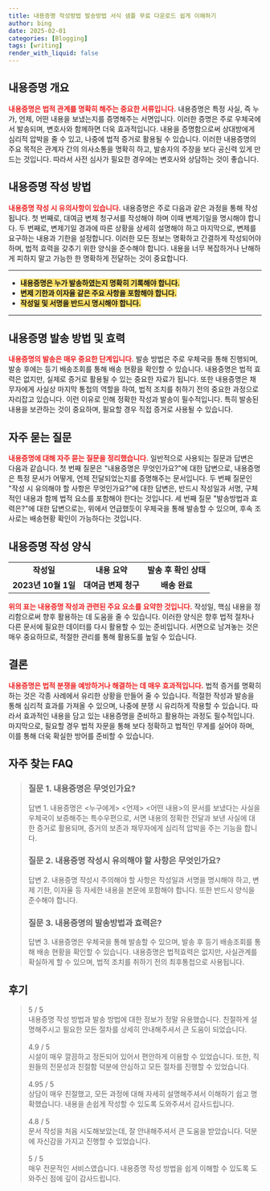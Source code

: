 ```yaml
---
title: 내용증명 작성방법 발송방법 서식 샘플 무료 다운로드 쉽게 이해하기
author: bing
date: 2025-02-01
categories: [Blogging]
tags: [writing]
render_with_liquid: false
---
```



<h2 id='내용증명 개요'>내용증명 개요</h2>

<p><b><span style="color: #ee2323;">내용증명은 법적 관계를 명확히 해주는 중요한 서류입니다.</span></b> 내용증명은 특정 사실, 즉 누가, 언제, 어떤 내용을 보냈는지를 증명해주는 서면입니다. 이러한 증명은 주로 우체국에서 발송되며, 변호사와 함께하면 더욱 효과적입니다. 내용을 증명함으로써 상대방에게 심리적 압박을 줄 수 있고, 나중에 법적 증거로 활용될 수 있습니다. 이러한 내용증명의 주요 목적은 관계자 간의 의사소통을 명확히 하고, 발송자의 주장을 보다 공신력 있게 만드는 것입니다. 따라서 사전 심사가 필요한 경우에는 변호사와 상담하는 것이 좋습니다.</p>

<h2 id='내용증명 작성 방법'>내용증명 작성 방법</h2>

<p><b><span style="color: #ee2323;">내용증명 작성 시 유의사항이 있습니다.</span></b> 내용증명은 주로 다음과 같은 과정을 통해 작성됩니다. 첫 번째로, 대여금 변제 청구서를 작성해야 하며 이때 변제기일을 명시해야 합니다. 두 번째로, 변제기일 경과에 따른 상황을 상세히 설명해야 하고 마지막으로, 변제를 요구하는 내용과 기한을 설정합니다. 이러한 모든 정보는 명확하고 간결하게 작성되어야 하며, 법적 효력을 갖추기 위한 양식을 준수해야 합니다. 내용을 너무 복잡하거나 난해하게 피하지 말고 가능한 한 명확하게 전달하는 것이 중요합니다.</p>

<hr />

<ul>
    <li><b><span style="background-color: #ffe066;">내용증명은 누가 발송하였는지 명확히 기록해야 합니다.</span></b></li>
    <li><b><span style="background-color: #ffe066;">변제 기한과 이자율 같은 주요 사항을 포함해야 합니다.</span></b></li>
    <li><b><span style="background-color: #ffe066;">작성일 및 서명을 반드시 명시해야 합니다.</span></b></li>
</ul>

<hr />

<h2 id='내용증명 발송 방법 및 효력'>내용증명 발송 방법 및 효력</h2>

<p><b><span style="color: #ee2323;">내용증명의 발송은 매우 중요한 단계입니다.</span></b> 발송 방법은 주로 우체국을 통해 진행되며, 발송 후에는 등기 배송조회를 통해 배송 현황을 확인할 수 있습니다. 내용증명은 법적 효력은 없지만, 실제로 증거로 활용될 수 있는 중요한 자료가 됩니다. 또한 내용증명은 채무자에게 사실상 마지막 통첩의 역할을 하여, 법적 조치를 취하기 전의 중요한 과정으로 자리잡고 있습니다. 이런 이유로 인해 정확한 작성과 발송이 필수적입니다. 특히 발송된 내용을 보관하는 것이 중요하며, 필요할 경우 직접 증거로 사용될 수 있습니다.</p>

<h2 id='자주 묻는 질문'>자주 묻는 질문</h2>

<p><b><span style="color: #ee2323;">내용증명에 대해 자주 묻는 질문을 정리했습니다.</span></b> 일반적으로 사용되는 질문과 답변은 다음과 같습니다. 첫 번째 질문은 "내용증명은 무엇인가요?"에 대한 답변으로, 내용증명은 특정 문서가 어떻게, 언제 전달되었는지를 증명해주는 문서입니다. 두 번째 질문인 "작성 시 유의해야 할 사항은 무엇인가요?"에 대한 답변은, 반드시 작성일과 서명, 구체적인 내용과 함께 법적 요소를 포함해야 한다는 것입니다. 세 번째 질문 "발송방법과 효력은?"에 대한 답변으로는, 위에서 언급했듯이 우체국을 통해 발송할 수 있으며, 후속 조사로는 배송현황 확인이 가능하다는 것입니다.</p>

<h2 id='내용증명 작성 양식'>내용증명 작성 양식</h2>

<table>
    <tr>
        <td style="text-align: center; height: 17px;"><b>작성일</b></td>
        <td style="text-align: center; height: 17px;"><b>내용 요약</b></td>
        <td style="text-align: center; height: 17px;"><b>발송 후 확인 상태</b></td>
    </tr>
    <tr>
        <td style="text-align: center; height: 17px;"><b>2023년 10월 1일</b></td>
        <td style="text-align: center; height: 17px;"><b>대여금 변제 청구</b></td>
        <td style="text-align: center; height: 17px;"><b>배송 완료</b></td>
    </tr>
</table>

<p><b><span style="color: #ee2323;">위의 표는 내용증명 작성과 관련된 주요 요소를 요약한 것입니다.</span></b> 작성일, 핵심 내용을 정리함으로써 향후 활용하는 데 도움을 줄 수 있습니다. 이러한 양식은 향후 법적 절차나 다른 문서에 필요한 데이터를 다시 활용할 수 있는 준비입니다. 서면으로 남겨놓는 것은 매우 중요하므로, 적절한 관리를 통해 활용도를 높일 수 있습니다.</p>

<h2 id='결론'>결론</h2>

<p><b><span style="color: #ee2323;">내용증명은 법적 분쟁을 예방하거나 해결하는 데 매우 효과적입니다.</span></b> 법적 증거를 명확히 하는 것은 각종 사례에서 유리한 상황을 만들어 줄 수 있습니다. 적절한 작성과 발송을 통해 심리적 효과를 가져올 수 있으며, 나중에 분쟁 시 유리하게 작용할 수 있습니다. 따라서 효과적인 내용을 담고 있는 내용증명을 준비하고 활용하는 과정도 필수적입니다. 마지막으로, 필요할 경우 법적 자문을 통해 보다 정확하고 법적인 무게를 실어야 하며, 이를 통해 더욱 확실한 방어를 준비할 수 있습니다.</p>


<h2 id='자주_찾는_FAQ'>자주 찾는 FAQ</h2>
<div itemscope="" itemtype="https://schema.org/FAQPage"> 
<blockquote> 
<div itemscope="" itemprop="mainEntity" itemtype="https://schema.org/Question"> 
<h3 itemprop="name">질문 1. 내용증명은 무엇인가요? </h3> 
<div itemscope="" itemprop="acceptedAnswer" itemtype="https://schema.org/Answer"> 
<span itemprop="text"> 
<p>답변 1. 내용증명은 <누구에게> <언제> <어떤 내용>의 문서를 보냈다는 사실을 우체국이 보증해주는 특수우편으로, 서면 내용의 정확한 전달과 보낸 사실에 대한 증거로 활용되며, 증거의 보존과 채무자에게 심리적 압박을 주는 기능을 합니다.</p> 
</span> 
</div> 
</div> 

<div itemscope="" itemprop="mainEntity" itemtype="https://schema.org/Question"> 
<h3 itemprop="name">질문 2. 내용증명 작성시 유의해야 할 사항은 무엇인가요? </h3> 
<div itemscope="" itemprop="acceptedAnswer" itemtype="https://schema.org/Answer"> 
<span itemprop="text"> 
<p>답변 2. 내용증명 작성시 주의해야 할 사항은 작성일과 서명을 명시해야 하고, 변제 기한, 이자율 등 자세한 내용을 본문에 포함해야 합니다. 또한 반드시 양식을 준수해야 합니다.</p> 
</span> 
</div> 
</div> 

<div itemscope="" itemprop="mainEntity" itemtype="https://schema.org/Question"> 
<h3 itemprop="name">질문 3. 내용증명의 발송방법과 효력은? </h3> 
<div itemscope="" itemprop="acceptedAnswer" itemtype="https://schema.org/Answer"> 
<span itemprop="text"> 
<p>답변 3. 내용증명은 우체국을 통해 발송할 수 있으며, 발송 후 등기 배송조회를 통해 배송 현황을 확인할 수 있습니다. 내용증명은 법적효력은 없지만, 사실관계를 확실하게 할 수 있으며, 법적 조치를 취하기 전의 최후통첩으로 사용됩니다.</p> 
</span> 
</div> 
</div> 
</blockquote> 
</div>
<h2 id='후기'>후기</h2>
<div itemscope itemtype="https://schema.org/Product">
  <blockquote>
  <div itemprop="review" itemscope itemtype="https://schema.org/Review">
      <div itemprop="reviewRating" itemscope itemtype="https://schema.org/Rating"> <span itemprop="ratingValue">5</span> / <span itemprop="bestRating">5</span> </div>
      <span itemprop="reviewBody">내용증명 작성 방법과 발송 방법에 대한 정보가 정말 유용했습니다. 친절하게 설명해주시고 필요한 모든 절차를 상세히 안내해주셔서 큰 도움이 되었습니다.</span>
  </div>
  <br>
  <div itemprop="review" itemscope itemtype="https://schema.org/Review">
      <div itemprop="reviewRating" itemscope itemtype="https://schema.org/Rating"> <span itemprop="ratingValue">4.9</span> / <span itemprop="bestRating">5</span> </div>
      <span itemprop="reviewBody">시설이 매우 깔끔하고 정돈되어 있어서 편안하게 이용할 수 있었습니다. 또한, 직원들의 전문성과 친절함 덕분에 안심하고 모든 절차를 진행할 수 있었습니다.</span>
  </div>
  <br>
  <div itemprop="review" itemscope itemtype="https://schema.org/Review">
      <div itemprop="reviewRating" itemscope itemtype="https://schema.org/Rating"> <span itemprop="ratingValue">4.95</span> / <span itemprop="bestRating">5</span> </div>
      <span itemprop="reviewBody">상담이 매우 친절했고, 모든 과정에 대해 자세히 설명해주셔서 이해하기 쉽고 명확했습니다. 내용을 손쉽게 작성할 수 있도록 도와주셔서 감사드립니다.</span>
  </div>
  <br>
  <div itemprop="review" itemscope itemtype="https://schema.org/Review">
      <div itemprop="reviewRating" itemscope itemtype="https://schema.org/Rating"> <span itemprop="ratingValue">4.8</span> / <span itemprop="bestRating">5</span> </div>
      <span itemprop="reviewBody">문서 작성을 처음 시도해보았는데, 잘 안내해주셔서 큰 도움을 받았습니다. 덕분에 자신감을 가지고 진행할 수 있었습니다.</span>
  </div>
  <br>
  <div itemprop="review" itemscope itemtype="https://schema.org/Review">
      <div itemprop="reviewRating" itemscope itemtype="https://schema.org/Rating"> <span itemprop="ratingValue">5</span> / <span itemprop="bestRating">5</span> </div>
      <span itemprop="reviewBody">매우 전문적인 서비스였습니다. 내용증명 작성 방법을 쉽게 이해할 수 있도록 도와주신 점에 깊이 감사드립니다.</span>
  </div>
  </blockquote>
</div>

